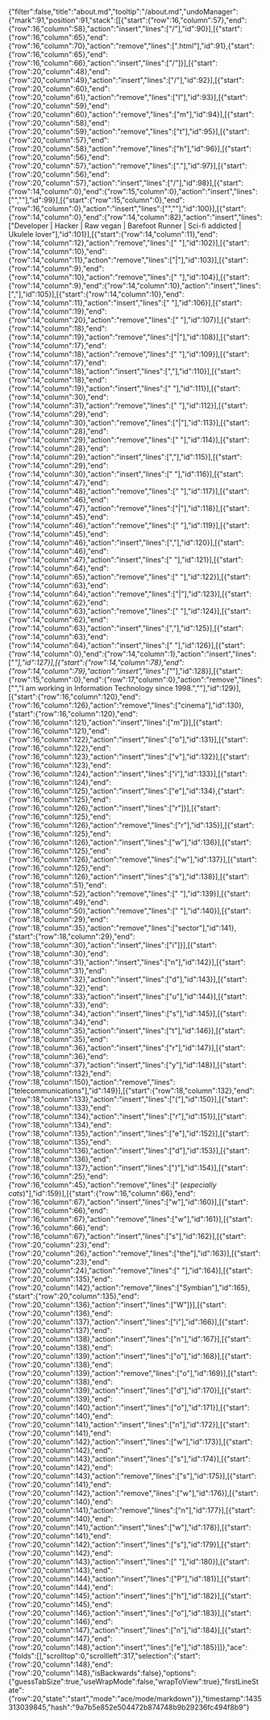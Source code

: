 {"filter":false,"title":"about.md","tooltip":"/about.md","undoManager":{"mark":91,"position":91,"stack":[[{"start":{"row":16,"column":57},"end":{"row":16,"column":58},"action":"insert","lines":["/"],"id":90}],[{"start":{"row":16,"column":65},"end":{"row":16,"column":70},"action":"remove","lines":[".html"],"id":91},{"start":{"row":16,"column":65},"end":{"row":16,"column":66},"action":"insert","lines":["/"]}],[{"start":{"row":20,"column":48},"end":{"row":20,"column":49},"action":"insert","lines":["/"],"id":92}],[{"start":{"row":20,"column":60},"end":{"row":20,"column":61},"action":"remove","lines":["l"],"id":93}],[{"start":{"row":20,"column":59},"end":{"row":20,"column":60},"action":"remove","lines":["m"],"id":94}],[{"start":{"row":20,"column":58},"end":{"row":20,"column":59},"action":"remove","lines":["t"],"id":95}],[{"start":{"row":20,"column":57},"end":{"row":20,"column":58},"action":"remove","lines":["h"],"id":96}],[{"start":{"row":20,"column":56},"end":{"row":20,"column":57},"action":"remove","lines":["."],"id":97}],[{"start":{"row":20,"column":56},"end":{"row":20,"column":57},"action":"insert","lines":["/"],"id":98}],[{"start":{"row":14,"column":0},"end":{"row":15,"column":0},"action":"insert","lines":["",""],"id":99}],[{"start":{"row":15,"column":0},"end":{"row":16,"column":0},"action":"insert","lines":["",""],"id":100}],[{"start":{"row":14,"column":0},"end":{"row":14,"column":82},"action":"insert","lines":["Developer | Hacker | Raw vegan | Barefoot Runner | Sci-fi addicted | Ukulele lover"],"id":101}],[{"start":{"row":14,"column":11},"end":{"row":14,"column":12},"action":"remove","lines":[" "],"id":102}],[{"start":{"row":14,"column":10},"end":{"row":14,"column":11},"action":"remove","lines":["|"],"id":103}],[{"start":{"row":14,"column":9},"end":{"row":14,"column":10},"action":"remove","lines":[" "],"id":104}],[{"start":{"row":14,"column":9},"end":{"row":14,"column":10},"action":"insert","lines":[","],"id":105}],[{"start":{"row":14,"column":10},"end":{"row":14,"column":11},"action":"insert","lines":[" "],"id":106}],[{"start":{"row":14,"column":19},"end":{"row":14,"column":20},"action":"remove","lines":[" "],"id":107}],[{"start":{"row":14,"column":18},"end":{"row":14,"column":19},"action":"remove","lines":["|"],"id":108}],[{"start":{"row":14,"column":17},"end":{"row":14,"column":18},"action":"remove","lines":[" "],"id":109}],[{"start":{"row":14,"column":17},"end":{"row":14,"column":18},"action":"insert","lines":[","],"id":110}],[{"start":{"row":14,"column":18},"end":{"row":14,"column":19},"action":"insert","lines":[" "],"id":111}],[{"start":{"row":14,"column":30},"end":{"row":14,"column":31},"action":"remove","lines":[" "],"id":112}],[{"start":{"row":14,"column":29},"end":{"row":14,"column":30},"action":"remove","lines":["|"],"id":113}],[{"start":{"row":14,"column":28},"end":{"row":14,"column":29},"action":"remove","lines":[" "],"id":114}],[{"start":{"row":14,"column":28},"end":{"row":14,"column":29},"action":"insert","lines":[","],"id":115}],[{"start":{"row":14,"column":29},"end":{"row":14,"column":30},"action":"insert","lines":[" "],"id":116}],[{"start":{"row":14,"column":47},"end":{"row":14,"column":48},"action":"remove","lines":[" "],"id":117}],[{"start":{"row":14,"column":46},"end":{"row":14,"column":47},"action":"remove","lines":["|"],"id":118}],[{"start":{"row":14,"column":45},"end":{"row":14,"column":46},"action":"remove","lines":[" "],"id":119}],[{"start":{"row":14,"column":45},"end":{"row":14,"column":46},"action":"insert","lines":[","],"id":120}],[{"start":{"row":14,"column":46},"end":{"row":14,"column":47},"action":"insert","lines":[" "],"id":121}],[{"start":{"row":14,"column":64},"end":{"row":14,"column":65},"action":"remove","lines":[" "],"id":122}],[{"start":{"row":14,"column":63},"end":{"row":14,"column":64},"action":"remove","lines":["|"],"id":123}],[{"start":{"row":14,"column":62},"end":{"row":14,"column":63},"action":"remove","lines":[" "],"id":124}],[{"start":{"row":14,"column":62},"end":{"row":14,"column":63},"action":"insert","lines":[","],"id":125}],[{"start":{"row":14,"column":63},"end":{"row":14,"column":64},"action":"insert","lines":[" "],"id":126}],[{"start":{"row":14,"column":0},"end":{"row":14,"column":1},"action":"insert","lines":["*"],"id":127}],[{"start":{"row":14,"column":78},"end":{"row":14,"column":79},"action":"insert","lines":["*"],"id":128}],[{"start":{"row":15,"column":0},"end":{"row":17,"column":0},"action":"remove","lines":["","I am working in Information Technology since 1998.",""],"id":129}],[{"start":{"row":16,"column":120},"end":{"row":16,"column":126},"action":"remove","lines":["cinema"],"id":130},{"start":{"row":16,"column":120},"end":{"row":16,"column":121},"action":"insert","lines":["m"]}],[{"start":{"row":16,"column":121},"end":{"row":16,"column":122},"action":"insert","lines":["o"],"id":131}],[{"start":{"row":16,"column":122},"end":{"row":16,"column":123},"action":"insert","lines":["v"],"id":132}],[{"start":{"row":16,"column":123},"end":{"row":16,"column":124},"action":"insert","lines":["i"],"id":133}],[{"start":{"row":16,"column":124},"end":{"row":16,"column":125},"action":"insert","lines":["e"],"id":134},{"start":{"row":16,"column":125},"end":{"row":16,"column":126},"action":"insert","lines":["r"]}],[{"start":{"row":16,"column":125},"end":{"row":16,"column":126},"action":"remove","lines":["r"],"id":135}],[{"start":{"row":16,"column":125},"end":{"row":16,"column":126},"action":"insert","lines":["w"],"id":136}],[{"start":{"row":16,"column":125},"end":{"row":16,"column":126},"action":"remove","lines":["w"],"id":137}],[{"start":{"row":16,"column":125},"end":{"row":16,"column":126},"action":"insert","lines":["s"],"id":138}],[{"start":{"row":18,"column":51},"end":{"row":18,"column":52},"action":"remove","lines":[" "],"id":139}],[{"start":{"row":18,"column":49},"end":{"row":18,"column":50},"action":"remove","lines":[" "],"id":140}],[{"start":{"row":18,"column":29},"end":{"row":18,"column":35},"action":"remove","lines":["sector"],"id":141},{"start":{"row":18,"column":29},"end":{"row":18,"column":30},"action":"insert","lines":["i"]}],[{"start":{"row":18,"column":30},"end":{"row":18,"column":31},"action":"insert","lines":["n"],"id":142}],[{"start":{"row":18,"column":31},"end":{"row":18,"column":32},"action":"insert","lines":["d"],"id":143}],[{"start":{"row":18,"column":32},"end":{"row":18,"column":33},"action":"insert","lines":["u"],"id":144}],[{"start":{"row":18,"column":33},"end":{"row":18,"column":34},"action":"insert","lines":["s"],"id":145}],[{"start":{"row":18,"column":34},"end":{"row":18,"column":35},"action":"insert","lines":["t"],"id":146}],[{"start":{"row":18,"column":35},"end":{"row":18,"column":36},"action":"insert","lines":["r"],"id":147}],[{"start":{"row":18,"column":36},"end":{"row":18,"column":37},"action":"insert","lines":["y"],"id":148}],[{"start":{"row":18,"column":132},"end":{"row":18,"column":150},"action":"remove","lines":["telecommunications"],"id":149}],[{"start":{"row":18,"column":132},"end":{"row":18,"column":133},"action":"insert","lines":["("],"id":150}],[{"start":{"row":18,"column":133},"end":{"row":18,"column":134},"action":"insert","lines":["r"],"id":151}],[{"start":{"row":18,"column":134},"end":{"row":18,"column":135},"action":"insert","lines":["e"],"id":152}],[{"start":{"row":18,"column":135},"end":{"row":18,"column":136},"action":"insert","lines":["d"],"id":153}],[{"start":{"row":18,"column":136},"end":{"row":18,"column":137},"action":"insert","lines":[")"],"id":154}],[{"start":{"row":16,"column":25},"end":{"row":16,"column":45},"action":"remove","lines":[" (*especially cats*)"],"id":159}],[{"start":{"row":16,"column":66},"end":{"row":16,"column":67},"action":"insert","lines":["w"],"id":160}],[{"start":{"row":16,"column":66},"end":{"row":16,"column":67},"action":"remove","lines":["w"],"id":161}],[{"start":{"row":16,"column":66},"end":{"row":16,"column":67},"action":"insert","lines":["s"],"id":162}],[{"start":{"row":20,"column":23},"end":{"row":20,"column":26},"action":"remove","lines":["the"],"id":163}],[{"start":{"row":20,"column":23},"end":{"row":20,"column":24},"action":"remove","lines":[" "],"id":164}],[{"start":{"row":20,"column":135},"end":{"row":20,"column":142},"action":"remove","lines":["Symbian"],"id":165},{"start":{"row":20,"column":135},"end":{"row":20,"column":136},"action":"insert","lines":["W"]}],[{"start":{"row":20,"column":136},"end":{"row":20,"column":137},"action":"insert","lines":["i"],"id":166}],[{"start":{"row":20,"column":137},"end":{"row":20,"column":138},"action":"insert","lines":["n"],"id":167}],[{"start":{"row":20,"column":138},"end":{"row":20,"column":139},"action":"insert","lines":["o"],"id":168}],[{"start":{"row":20,"column":138},"end":{"row":20,"column":139},"action":"remove","lines":["o"],"id":169}],[{"start":{"row":20,"column":138},"end":{"row":20,"column":139},"action":"insert","lines":["d"],"id":170}],[{"start":{"row":20,"column":139},"end":{"row":20,"column":140},"action":"insert","lines":["o"],"id":171}],[{"start":{"row":20,"column":140},"end":{"row":20,"column":141},"action":"insert","lines":["n"],"id":172}],[{"start":{"row":20,"column":141},"end":{"row":20,"column":142},"action":"insert","lines":["w"],"id":173}],[{"start":{"row":20,"column":142},"end":{"row":20,"column":143},"action":"insert","lines":["s"],"id":174}],[{"start":{"row":20,"column":142},"end":{"row":20,"column":143},"action":"remove","lines":["s"],"id":175}],[{"start":{"row":20,"column":141},"end":{"row":20,"column":142},"action":"remove","lines":["w"],"id":176}],[{"start":{"row":20,"column":140},"end":{"row":20,"column":141},"action":"remove","lines":["n"],"id":177}],[{"start":{"row":20,"column":140},"end":{"row":20,"column":141},"action":"insert","lines":["w"],"id":178}],[{"start":{"row":20,"column":141},"end":{"row":20,"column":142},"action":"insert","lines":["s"],"id":179}],[{"start":{"row":20,"column":142},"end":{"row":20,"column":143},"action":"insert","lines":[" "],"id":180}],[{"start":{"row":20,"column":143},"end":{"row":20,"column":144},"action":"insert","lines":["P"],"id":181}],[{"start":{"row":20,"column":144},"end":{"row":20,"column":145},"action":"insert","lines":["h"],"id":182}],[{"start":{"row":20,"column":145},"end":{"row":20,"column":146},"action":"insert","lines":["o"],"id":183}],[{"start":{"row":20,"column":146},"end":{"row":20,"column":147},"action":"insert","lines":["n"],"id":184}],[{"start":{"row":20,"column":147},"end":{"row":20,"column":148},"action":"insert","lines":["e"],"id":185}]]},"ace":{"folds":[],"scrolltop":0,"scrollleft":317,"selection":{"start":{"row":20,"column":148},"end":{"row":20,"column":148},"isBackwards":false},"options":{"guessTabSize":true,"useWrapMode":false,"wrapToView":true},"firstLineState":{"row":20,"state":"start","mode":"ace/mode/markdown"}},"timestamp":1435313039845,"hash":"9a7b5e852e504472b874748b9b29236fc494f8b9"}